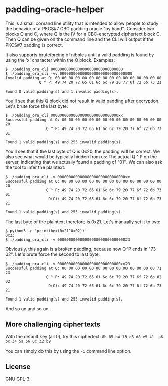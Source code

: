 # padding-oracle-helper
This is a small comand line utility that is intended to allow people to study
the behavior of a PKCS#7 CBC padding oracle "by hand". Consider two blocks Q
and C, where Q is the IV for a CBC-encrypted ciphertext block C. Then Q can be
given on the command line and the CLI will output if the PKCS#7 padding is
correct.

It also supports bruteforcing of nibbles until a valid padding is found by
using the 'x' character within the Q block. Examples:

```
$ ./padding_ora_cli 00000000000000000000000000000000
$ ./padding_ora_cli -vv 00000000000000000000000000000000
Invalid padding at Q: 00 00 00 00 00 00 00 00 00 00 00 00 00 00 00 00
               Q ^ P: 49 74 20 72 65 61 6c 6c 79 20 77 6f 72 6b 73 21

Found 0 valid padding(s) and 1 invalid padding(s).
```

You'll see that this Q block did not result in valid padding after decryption.
Let's brute force the last byte:

```
$ ./padding_ora_cli 000000000000000000000000000000xx
Successful padding at Q: 00 00 00 00 00 00 00 00 00 00 00 00 00 00 00 20
                  Q ^ P: 49 74 20 72 65 61 6c 6c 79 20 77 6f 72 6b 73 01

Found 1 valid padding(s) and 255 invalid padding(s).
```

You'll see that if the last byte of Q is 0x20, the padding will be correct. We
also see what would be typically hidden from us: The actual Q ^ P on the
server, indicating that we actually found a padding of "01". We can also ask
the tool to infer the plaintext:

```
$ ./padding_ora_cli -v 000000000000000000000000000000xx
Successful padding at Q: 00 00 00 00 00 00 00 00 00 00 00 00 00 00 00 20
                  Q ^ P: 49 74 20 72 65 61 6c 6c 79 20 77 6f 72 6b 73 01
                   D(C): 49 74 20 72 65 61 6c 6c 79 20 77 6f 72 6b 73 21

Found 1 valid padding(s) and 255 invalid padding(s).
```

The last byte of the plaintext therefore is 0x21. Let's manually set it to two:

```
$ python3 -c 'print(hex(0x21^0x02))'
0x23
$ ./padding_ora_cli -v 00000000000000000000000000000023
```

Obviously, this again is a broken padding, because now Q^P ends in "73 02".
Let's brute force the second to last byte:

```
$ ./padding_ora_cli -v 0000000000000000000000000000xx23
Successful padding at Q: 00 00 00 00 00 00 00 00 00 00 00 00 00 00 71 23
                  Q ^ P: 49 74 20 72 65 61 6c 6c 79 20 77 6f 72 6b 02 02
                   D(C): 49 74 20 72 65 61 6c 6c 79 20 77 6f 72 6b 73 21

Found 1 valid padding(s) and 255 invalid padding(s).
```

And so on and so on.

## More challenging ciphertexts
With the default key (all 0), try this ciphertext: `8b 85 b4 13 d5 d8 e5 41  a6 bc 34 5a 56 0c 32 b9`

You can simply do this by using the `-C` command line option.

## License
GNU GPL-3.
